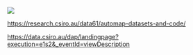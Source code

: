 ![](https://research.csiro.au/data61/wp-content/uploads/sites/85/2015/02/PedestrianImage.jpg)

https://research.csiro.au/data61/automap-datasets-and-code/

https://data.csiro.au/dap/landingpage?execution=e1s2&_eventId=viewDescription
